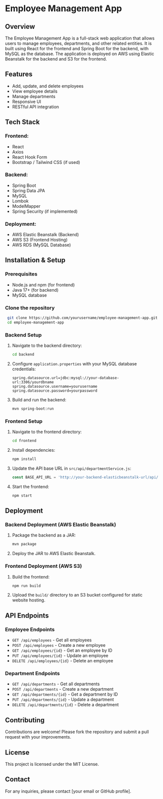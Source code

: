 # Employee Management App

## Overview
The Employee Management App is a full-stack web application that allows users to manage employees, departments, and other related entities. It is built using React for the frontend and Spring Boot for the backend, with MySQL as the database. The application is deployed on AWS using Elastic Beanstalk for the backend and S3 for the frontend.

## Features
- Add, update, and delete employees
- View employee details
- Manage departments
- Responsive UI
- RESTful API integration

## Tech Stack
### Frontend:
- React
- Axios
- React Hook Form
- Bootstrap / Tailwind CSS (if used)

### Backend:
- Spring Boot
- Spring Data JPA
- MySQL
- Lombok
- ModelMapper
- Spring Security (if implemented)

### Deployment:
- AWS Elastic Beanstalk (Backend)
- AWS S3 (Frontend Hosting)
- AWS RDS (MySQL Database)

## Installation & Setup
### Prerequisites
- Node.js and npm (for frontend)
- Java 17+ (for backend)
- MySQL database

### Clone the repository
```sh
 git clone https://github.com/yourusername/employee-management-app.git
 cd employee-management-app
```

### Backend Setup
1. Navigate to the backend directory:
   ```sh
   cd backend
   ```
2. Configure `application.properties` with your MySQL database credentials:
   ```properties
   spring.datasource.url=jdbc:mysql://your-database-url:3306/yourdbname
   spring.datasource.username=yourusername
   spring.datasource.password=yourpassword
   ```
3. Build and run the backend:
   ```sh
   mvn spring-boot:run
   ```

### Frontend Setup
1. Navigate to the frontend directory:
   ```sh
   cd frontend
   ```
2. Install dependencies:
   ```sh
   npm install
   ```
3. Update the API base URL in `src/api/departmentService.js`:
   ```javascript
   const BASE_API_URL = 'http://your-backend-elasticbeanstalk-url/api/departments';
   ```
4. Start the frontend:
   ```sh
   npm start
   ```

## Deployment
### Backend Deployment (AWS Elastic Beanstalk)
1. Package the backend as a JAR:
   ```sh
   mvn package
   ```
2. Deploy the JAR to AWS Elastic Beanstalk.

### Frontend Deployment (AWS S3)
1. Build the frontend:
   ```sh
   npm run build
   ```
2. Upload the `build/` directory to an S3 bucket configured for static website hosting.

## API Endpoints
### Employee Endpoints
- `GET /api/employees` - Get all employees
- `POST /api/employees` - Create a new employee
- `GET /api/employees/{id}` - Get an employee by ID
- `PUT /api/employees/{id}` - Update an employee
- `DELETE /api/employees/{id}` - Delete an employee

### Department Endpoints
- `GET /api/departments` - Get all departments
- `POST /api/departments` - Create a new department
- `GET /api/departments/{id}` - Get a department by ID
- `PUT /api/departments/{id}` - Update a department
- `DELETE /api/departments/{id}` - Delete a department

## Contributing
Contributions are welcome! Please fork the repository and submit a pull request with your improvements.

## License
This project is licensed under the MIT License.

## Contact
For any inquiries, please contact [your email or GitHub profile].

